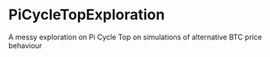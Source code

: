 # PiCycleTopExploration
A messy exploration on Pi Cycle Top on simulations of alternative BTC price behaviour
